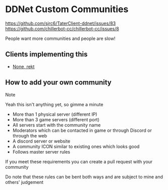 # DDNet Custom Communities

https://github.com/sjrc6/TaterClient-ddnet/issues/83
https://github.com/chillerbot-cc/chillerbot-cc/issues/8

People want more communities and people are slow!

## Clients implementing this

* [None, rekt](https://www.youtube.com/watch?v=E4WlUXrJgy4)

## How to add your own community 

> [!NOTE]
> Yeah this isn't anything yet, so gimme a minute

* More than 1 physical server (different IP)
* More than 3 game servers (different port)
* All servers start with the community name
* Moderators which can be contacted in game or through Discord or through the web
* A discord server or website
* A community ICON similar to existing ones which looks good
* Follows master server rules

If you meet these requirements you can create a pull request with your community

Do note that these rules can be bent both ways and are subject to mine and others' judgement
